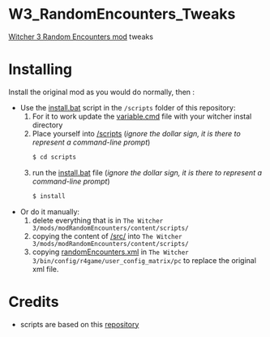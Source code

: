 # W3_RandomEncounters_Tweaks
[Witcher 3 Random Encounters mod](https://www.nexusmods.com/witcher3/mods/785?tab=description) tweaks


# Installing
Install the original mod as you would do normally, then :
  - Use the [install.bat](/scripts/install.bat) script in the `/scripts` folder of this repository:
    1. For it to work update the [variable.cmd](/scripts/variable.cmd) file with your witcher instal directory
    2. Place yourself into [/scripts](/scripts) (_ignore the dollar sign, it is there to represent a command-line prompt_)
       ```bash
       $ cd scripts
       ```
    3. run the [install.bat](/scripts/install.bat) file (_ignore the dollar sign, it is there to represent a command-line prompt_)
       ```bash
       $ install
       ```
  - Or do it manually:
    1. delete everything that is in `The Witcher 3/mods/modRandomEncounters/content/scripts/`
    2. copying the content of [/src/](/src) into `The Witcher 3/mods/modRandomEncounters/content/scripts/`
    3. copying [randomEncounters.xml](/randomEncounters.xml) in `The Witcher 3/bin/config/r4game/user_config_matrix/pc` to replace the original xml file.


# Credits

- scripts are based on this [repository](https://github.com/CikitosWitcher3Mods/Fatigue)